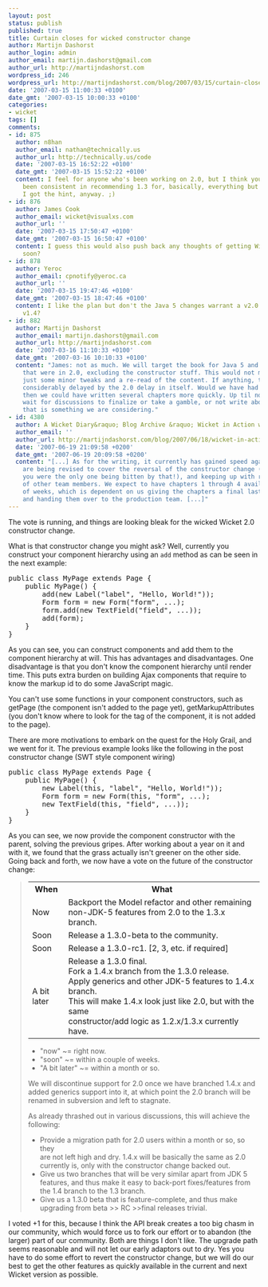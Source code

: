 ```yaml
---
layout: post
status: publish
published: true
title: Curtain closes for wicked constructor change
author: Martijn Dashorst
author_login: admin
author_email: martijn.dashorst@gmail.com
author_url: http://martijndashorst.com
wordpress_id: 246
wordpress_url: http://martijndashorst.com/blog/2007/03/15/curtain-closes-for-wicked-constructor-change/
date: '2007-03-15 11:00:33 +0100'
date_gmt: '2007-03-15 10:00:33 +0100'
categories:
- wicket
tags: []
comments:
- id: 875
  author: n8han
  author_email: nathan@technically.us
  author_url: http://technically.us/code
  date: '2007-03-15 16:52:22 +0100'
  date_gmt: '2007-03-15 15:52:22 +0100'
  content: I feel for anyone who's been working on 2.0, but I think you guys have
    been consistent in recommending 1.3 for, basically, everything but experimentation.
    I got the hint, anyway. ;)
- id: 876
  author: James Cook
  author_email: wicket@visualxs.com
  author_url: ''
  date: '2007-03-15 17:50:47 +0100'
  date_gmt: '2007-03-15 16:50:47 +0100'
  content: I guess this would also push back any thoughts of getting Wicket in Action
    soon?
- id: 878
  author: Yeroc
  author_email: cpnotify@yeroc.ca
  author_url: ''
  date: '2007-03-15 19:47:46 +0100'
  date_gmt: '2007-03-15 18:47:46 +0100'
  content: I like the plan but don't the Java 5 changes warrant a v2.0 rather than
    v1.4?
- id: 882
  author: Martijn Dashorst
  author_email: martijn.dashorst@gmail.com
  author_url: http://martijndashorst.com
  date: '2007-03-16 11:10:33 +0100'
  date_gmt: '2007-03-16 10:10:33 +0100'
  content: "James: not as much. We will target the book for Java 5 and all other changes
    that were in 2.0, excluding the constructor stuff. This would not matter much,
    just some minor tweaks and a re-read of the content. If anything, the book is
    considerably delayed by the 2.0 delay in itself. Would we have had a 2.0 earlier,
    then we could have written several chapters more quickly. Up til now we had to
    wait for discussions to finalize or take a gamble, or not write about the subject.\r\n\r\nYeroc:
    that is something we are considering."
- id: 4380
  author: A Wicket Diary&raquo; Blog Archive &raquo; Wicket in Action writers blog
  author_email: ''
  author_url: http://martijndashorst.com/blog/2007/06/18/wicket-in-action-writers-blog/
  date: '2007-06-19 21:09:58 +0200'
  date_gmt: '2007-06-19 20:09:58 +0200'
  content: "[...] As for the writing, it currently has gained speed again. The chapters
    are being revised to cover the reversal of the constructor change (and you thought
    you were the only one being bitten by that!), and keeping up with renaming efforts
    of other team members. We expect to have chapters 1 through 4 available in a couple
    of weeks, which is dependent on us giving the chapters a final last make over
    and handing them over to the production team. [...]"
---
```

<p>The vote is running, and things are looking bleak for the wicked Wicket 2.0 constructor change.</p>
<p>What is that constructor change you might ask? Well, currently you construct your component hierarchy using an <code>add</code> method as can be seen in the next example:</p>
<pre>public class MyPage extends Page {
    public MyPage() {
        add(new Label("label", "Hello, World!"));
        Form form = new Form("form", ...);
        form.add(new TextField("field", ...));
        add(form);    
    }
}
</pre>
<p>As you can see, you can construct components and add them to the component hierarchy at will. This has advantages and disadvantages. One disadvantage is that you don't know the component hierarchy until render time. This puts extra burden on building Ajax components that require to know the markup id to do some JavaScript magic.</p>
<p>You can't use some functions in your component constructors, such as getPage (the component isn't added to the page yet), getMarkupAttributes (you don't know where to look for the tag of the component, it is not added to the page).</p>
<p>
There are more motivations to embark on the quest for the Holy Grail, and we went for it. The previous example looks like the following in the post constructor change (SWT style component wiring)</p>
<pre>public class MyPage extends Page {
    public MyPage() {
        new Label(this, "label", "Hello, World!"));
        Form form = new Form(this, "form", ...);
        new TextField(this, "field", ...));
    }
}
</pre>
<p>As you can see, we now provide the component constructor with the parent, solving the previous gripes. After working about a year on it and with it, we found that the grass actually isn't greener on the other side. Going back and forth, we now have a vote on the future of the constructor change:</p>
<blockquote>
<table>
<tr>
<th>When</th>
<th>What</th>
</tr>
<tr>
<td>Now</td>
<td>Backport the Model refactor and other remaining non-JDK-5 features from 2.0 to the 1.3.x branch.</td>
</tr>
<tr>
<td>Soon</td>
<td>Release a 1.3.0-beta to the community.</td>
</tr>
<tr>
<td>Soon</td>
<td>Release a 1.3.0-rc1. [2, 3, etc. if required]</td>
</tr>
<tr>
<td>A bit later</td>
<td>Release a 1.3.0 final.<br />
              Fork a 1.4.x branch from the 1.3.0 release.<br />
              Apply generics and other JDK-5 features to 1.4.x branch.<br />
              This will make 1.4.x look just like 2.0, but with the same<br />
              constructor/add logic as 1.2.x/1.3.x currently have.</td>
</tr>
</table>
<ul>
<li>"now" ~= right now.</li>
<li>"soon" ~= within a couple of weeks.</li>
<li>"A bit later" ~= within a month or so.</li>
</ul>
<p>
We will discontinue support for 2.0 once we have branched 1.4.x and<br />
added generics support into it, at which point the 2.0 branch will be<br />
renamed in subversion and left to stagnate.</p>
<p>
As already thrashed out in various discussions, this will achieve the<br />
following:</p>
<ul>
<li>Provide a migration path for 2.0 users within a month or so, so they<br />
   are not left high and dry. 1.4.x will be basically the same as 2.0<br />
   currently is, only with the constructor change backed out.</li>
<li>Give us two branches that will be very similar apart from JDK 5<br />
   features, and thus make it easy to back-port fixes/features from<br />
   the 1.4 branch to the 1.3 branch.</li>
<li>Give us a 1.3.0 beta that is feature-complete, and thus make<br />
   upgrading from beta >> RC >>final releases trivial.</li>
</ul>
</blockquote>
<p>I voted +1 for this, because I think the API break creates a too big chasm in our community, which would force us to fork our effort or to abandon (the larger) part of our community. Both are things I don't like. The upgrade path seems reasonable and will not let our early adaptors out to dry. Yes you have to do some effort to revert the constructor change, but we will do our best to get the other features as quickly available in the current and next Wicket version as possible.</p>

